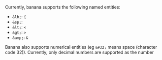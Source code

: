 Currently, banana supports the following named entities:

- `&lb;`: `{`
- `&sp;`: ` `
- `&lt;`: `<`
- `&gt;`: `>`
- `&amp;`: `&`

Banana also supports numerical entities (eg `&#32;` means space (character code 32)). Currently, only decimal numbers are supported as the number
